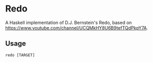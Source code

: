 # Redo

A Haskell implementation of D.J. Bernstein's Redo, based on https://www.youtube.com/channel/UCQMkHY8U6B9tefTQdPkpY7A.

## Usage

    redo [TARGET]